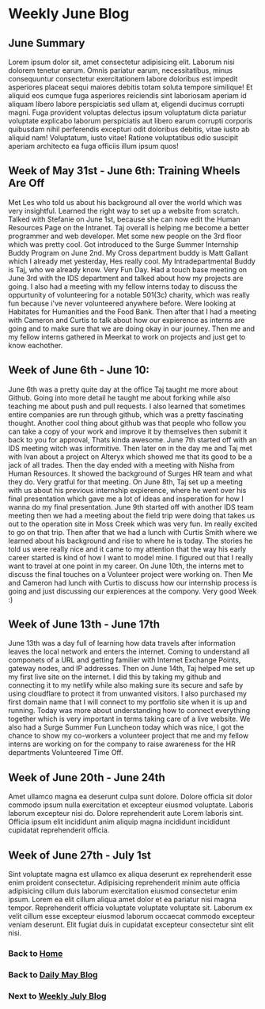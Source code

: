 # Weekly June Blog

## June Summary

Lorem ipsum dolor sit, amet consectetur adipisicing elit. Laborum nisi dolorem tenetur earum. Omnis pariatur earum, necessitatibus, minus consequuntur consectetur exercitationem labore doloribus est impedit asperiores placeat sequi maiores debitis totam soluta tempore similique! Et aliquid eos cumque fuga asperiores reiciendis sint laboriosam aperiam id aliquam libero labore perspiciatis sed ullam at, eligendi ducimus corrupti magni. Fuga provident voluptas delectus ipsum voluptatum dicta pariatur voluptate explicabo laborum perspiciatis aut libero earum corrupti corporis quibusdam nihil perferendis excepturi odit doloribus debitis, vitae iusto ab aliquid nam! Voluptatum, iusto vitae! Ratione voluptatibus odio suscipit aperiam architecto ea fuga officiis illum ipsum quos!

## Week of May 31st - June 6th: Training Wheels Are Off

Met Les who told us about his background all over the world which was very insightful. Learned the right way to set up a website from scratch. Talked with Stefanie on June 1st, because she can now edit the Human Resources Page on the Intranet. Taj overall is helping me become a better programmer and web developer. Met some new people on the 3rd floor which was pretty cool. Got introduced to the Surge Summer Internship Buddy Program on June 2nd. My Cross department buddy is Matt Gallant which I already met yesterday, Hes really cool. My Intradepartmental Buddy is Taj, who we already know. Very Fun Day. Had a touch base meeting on June 3rd with the IDS department and talked about how my projects are going. I also had a meeting with my fellow interns today to discuss the oppurtunity of volunteering for a notable 501(3c) charity, which was really fun because i've never volunteered anywhere before. Were looking at Habitates for Humanities and the Food Bank. Then after that I had a meeting with Cameron and Curtis to talk about how our expierence as interns are going and to make sure that we are doing okay in our journey. Then me and my fellow interns gathered in Meerkat to work on projects and just get to know eachother.

## Week of June 6th - June 10:

June 6th was a pretty quite day at the office Taj taught me more about Github. Going into more detail he taught me about forking while also teaching me about push and pull requests. I also learned that sometimes entire companies are run through github, which was a pretty fascinating thought. Another cool thing about github was that people who follow you can take a copy of your work and improve it by themselves then submit it back to you for approval, Thats kinda awesome. June 7th started off with an IDS meeting witch was informitive. Then later on in the day me and Taj met with Ivan about a project on Alteryx which showed me that its good to be a jack of all trades. Then the day ended with a meeting with Nisha from Human Resources. It showed the background of Surges HR team and what they do. Very gratful for that meeting. On June 8th, Taj set up a meeting with us about his previous internship expierence, where he went over his final presentation which gave me a lot of ideas and insperation for how I wanna do my final presentation. June 9th started off with another IDS team meeting then we had a meeting about the field trip were doing that takes us out to the operation site in Moss Creek which was very fun. Im really excited to go on that trip. Then after that we had a lunch with Curtis Smith where we learned about his background and rise to where he is today. The stories he told us were really nice and it came to my attention that the way his early career started is kind of how I want to model mine. I figured out that I really want to travel at one point in my career. On June 10th, the interns met to discuss the final touches on a Volunteer project were working on. Then Me and Cameron had lunch with Curtis to discuss how our internship process is going and just discussing our expierences at the compony. Very good Week :)

## Week of June 13th - June 17th

June 13th was a day full of learning how data travels after information leaves the local network and enters the internet. Coming to understand all componets of a URL and getting familier with Internet Exchange Points, gateway nodes, and IP addresses. Then on June 14th, Taj helped me set up my first live site on the internet. I did this by taking my github and connecting it to my netlify while also making sure its secure and safe by using cloudflare to protect it from unwanted visitors. I also purchased my first domain name that I will connect to my portfolio site when it is up and running. Today was more about understanding how to connect everything together which is very important in terms taking care of a live website. We also had a Surge Summer Fun Luncheon today which was nice, I got the chance to show my co-workers a volunteer project that me and my fellow interns are working on for the company to raise awareness for the HR departments Volunteered Time Off.

## Week of June 20th - June 24th

Amet ullamco magna ea deserunt culpa sunt dolore. Dolore officia sit dolor commodo ipsum nulla exercitation et excepteur eiusmod voluptate. Laboris laborum excepteur nisi do. Dolore reprehenderit aute Lorem laboris sint. Officia ipsum elit incididunt anim aliquip magna incididunt incididunt cupidatat reprehenderit officia.

## Week of June 27th - July 1st

Sint voluptate magna est ullamco ex aliqua deserunt ex reprehenderit esse enim proident consectetur. Adipisicing reprehenderit minim aute officia adipisicing cillum duis laborum exercitation eiusmod consectetur enim ipsum. Lorem ea elit cillum aliqua amet dolor et ea pariatur nisi magna tempor. Reprehenderit officia voluptate voluptate voluptate sit. Laborum ex velit cillum esse excepteur eiusmod laborum occaecat commodo excepteur veniam deserunt. Elit fugiat duis in cupidatat excepteur consectetur sint elit nisi.

### Back to [Home](/)

### Back to [Daily May Blog](/blog/may/)

### Next to [Weekly July Blog](/blog/july/)
